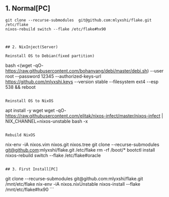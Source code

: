 ## 1. Normal[PC]
```
git clone --recurse-submodules  git@github.com:mlyxshi/flake.git  /etc/flake
nixos-rebuild switch --flake /etc/flake#hx90



## 2. NixInject(Server)

Reinstall OS to Debian(fixed partition)
```
bash <(wget -qO- https://raw.githubusercontent.com/bohanyang/debi/master/debi.sh) --user root --password 12345 --authorized-keys-url https://github.com/mlyxshi.keys --version stable --filesystem ext4 --esp 538 && reboot
```

Reinstall OS to NixOS
```
apt install -y wget 
wget -qO- https://raw.githubusercontent.com/elitak/nixos-infect/master/nixos-infect | NIX_CHANNEL=nixos-unstable  bash -x
```

Rebuild NixOS
```
nix-env -iA nixos.vim nixos.git nixos.tree
<write private key>
git clone --recurse-submodules  git@github.com:mlyxshi/flake.git  /etc/flake
rm -rf /boot/*
bootctl install
nixos-rebuild switch --flake /etc/flake#oracle
```

## 3. First Install[PC]
```
<write private key>
git clone --recurse-submodules  git@github.com:mlyxshi/flake.git  /mnt/etc/flake
nix-env -iA nixos.nixUnstable
nixos-install --flake /mnt/etc/flake#hx90
```
